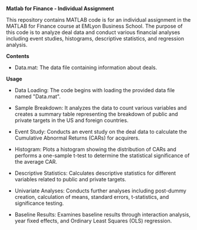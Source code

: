 **Matlab for Finance - Individual Assignment**

This repository contains MATLAB code is for an individual assignment in the MATLAB for Finance course at EMLyon Business School. The purpose of this code is to analyze deal data and conduct various financial analyses including event studies, histograms, descriptive statistics, and regression analysis.

**Contents**
- Data.mat: The data file containing information about deals.

**Usage**
- Data Loading: The code begins with loading the provided data file named "Data.mat".

- Sample Breakdown: It analyzes the data to count various variables and creates a summary table representing the breakdown of public and private targets in the US and foreign countries.

- Event Study: Conducts an event study on the deal data to calculate the Cumulative Abnormal Returns (CARs) for acquirers.

- Histogram: Plots a histogram showing the distribution of CARs and performs a one-sample t-test to determine the statistical significance of the average CAR.

- Descriptive Statistics: Calculates descriptive statistics for different variables related to public and private targets.

- Univariate Analyses: Conducts further analyses including post-dummy creation, calculation of means, standard errors, t-statistics, and significance testing.

- Baseline Results: Examines baseline results through interaction analysis, year fixed effects, and Ordinary Least Squares (OLS) regression.
